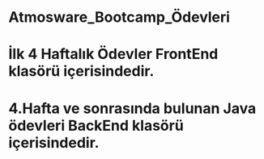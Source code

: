 # Atmosware_Bootcamp_Ödevleri 
# İlk 4 Haftalık Ödevler FrontEnd klasörü içerisindedir. 
# 4.Hafta ve sonrasında bulunan Java ödevleri BackEnd klasörü içerisindedir.
